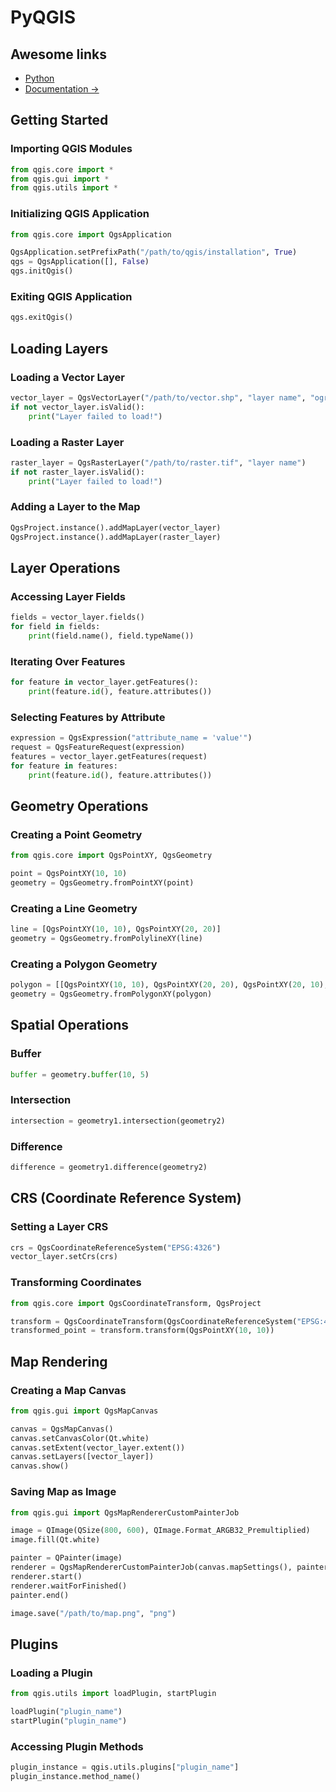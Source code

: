 
# PyQGIS

## Awesome links

- [Python](../languages/python.md)
- [Documentation ->](https://docs.qgis.org/3.34/en/docs/pyqgis_developer_cookbook/index.html)

## Getting Started

### Importing QGIS Modules

```python
from qgis.core import *
from qgis.gui import *
from qgis.utils import *
```

### Initializing QGIS Application

```python
from qgis.core import QgsApplication

QgsApplication.setPrefixPath("/path/to/qgis/installation", True)
qgs = QgsApplication([], False)
qgs.initQgis()
```

### Exiting QGIS Application

```python
qgs.exitQgis()
```

## Loading Layers

### Loading a Vector Layer

```python
vector_layer = QgsVectorLayer("/path/to/vector.shp", "layer name", "ogr")
if not vector_layer.isValid():
    print("Layer failed to load!")
```

### Loading a Raster Layer

```python
raster_layer = QgsRasterLayer("/path/to/raster.tif", "layer name")
if not raster_layer.isValid():
    print("Layer failed to load!")
```

### Adding a Layer to the Map

```python
QgsProject.instance().addMapLayer(vector_layer)
QgsProject.instance().addMapLayer(raster_layer)
```

## Layer Operations

### Accessing Layer Fields

```python
fields = vector_layer.fields()
for field in fields:
    print(field.name(), field.typeName())
```

### Iterating Over Features

```python
for feature in vector_layer.getFeatures():
    print(feature.id(), feature.attributes())
```

### Selecting Features by Attribute

```python
expression = QgsExpression("attribute_name = 'value'")
request = QgsFeatureRequest(expression)
features = vector_layer.getFeatures(request)
for feature in features:
    print(feature.id(), feature.attributes())
```

## Geometry Operations

### Creating a Point Geometry

```python
from qgis.core import QgsPointXY, QgsGeometry

point = QgsPointXY(10, 10)
geometry = QgsGeometry.fromPointXY(point)
```

### Creating a Line Geometry

```python
line = [QgsPointXY(10, 10), QgsPointXY(20, 20)]
geometry = QgsGeometry.fromPolylineXY(line)
```

### Creating a Polygon Geometry

```python
polygon = [[QgsPointXY(10, 10), QgsPointXY(20, 20), QgsPointXY(20, 10), QgsPointXY(10, 10)]]
geometry = QgsGeometry.fromPolygonXY(polygon)
```

## Spatial Operations

### Buffer

```python
buffer = geometry.buffer(10, 5)
```

### Intersection

```python
intersection = geometry1.intersection(geometry2)
```

### Difference

```python
difference = geometry1.difference(geometry2)
```

## CRS (Coordinate Reference System)

### Setting a Layer CRS

```python
crs = QgsCoordinateReferenceSystem("EPSG:4326")
vector_layer.setCrs(crs)
```

### Transforming Coordinates

```python
from qgis.core import QgsCoordinateTransform, QgsProject

transform = QgsCoordinateTransform(QgsCoordinateReferenceSystem("EPSG:4326"), QgsCoordinateReferenceSystem("EPSG:3857"), QgsProject.instance())
transformed_point = transform.transform(QgsPointXY(10, 10))
```

## Map Rendering

### Creating a Map Canvas

```python
from qgis.gui import QgsMapCanvas

canvas = QgsMapCanvas()
canvas.setCanvasColor(Qt.white)
canvas.setExtent(vector_layer.extent())
canvas.setLayers([vector_layer])
canvas.show()
```

### Saving Map as Image

```python
from qgis.gui import QgsMapRendererCustomPainterJob

image = QImage(QSize(800, 600), QImage.Format_ARGB32_Premultiplied)
image.fill(Qt.white)

painter = QPainter(image)
renderer = QgsMapRendererCustomPainterJob(canvas.mapSettings(), painter)
renderer.start()
renderer.waitForFinished()
painter.end()

image.save("/path/to/map.png", "png")
```

## Plugins

### Loading a Plugin

```python
from qgis.utils import loadPlugin, startPlugin

loadPlugin("plugin_name")
startPlugin("plugin_name")
```

### Accessing Plugin Methods

```python
plugin_instance = qgis.utils.plugins["plugin_name"]
plugin_instance.method_name()
```
